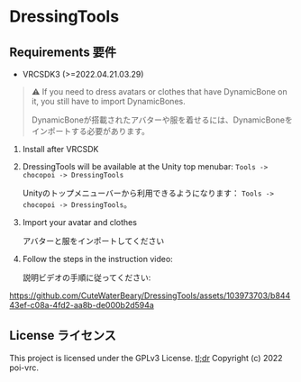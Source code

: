 # DressingTools 

## Requirements 要件

- VRCSDK3 (>=2022.04.21.03.29)

> :warning: If you need to dress avatars or clothes that have DynamicBone on it, you still have to import DynamicBones.
>
>  DynamicBoneが搭載されたアバターや服を着せるには、DynamicBoneをインポートする必要があります。


1. Install after VRCSDK

2. DressingTools will be available at the Unity top menubar: `Tools -> chocopoi -> DressingTools`

   Unityのトップメニューバーから利用できるようになります： `Tools -> chocopoi -> DressingTools`。

4. Import your avatar and clothes

   アバターと服をインポートしてください

5. Follow the steps in the instruction video:

   説明ビデオの手順に従ってください:



https://github.com/CuteWaterBeary/DressingTools/assets/103973703/b84443ef-c08a-4fd2-aa8b-de000b2d594a




## License ライセンス
This project is licensed under the GPLv3 License. [tl;dr](https://tldrlegal.com/license/gnu-general-public-license-v3-(gpl-3)) Copyright (c) 2022 poi-vrc.
